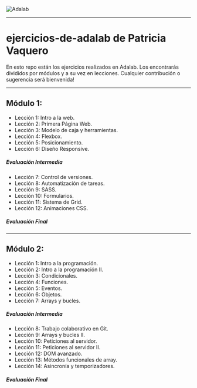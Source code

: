 ![Adalab](https://beta.adalab.es/resources/images/adalab-logo-155x61-bg-white.png)

***

# ejercicios-de-adalab de Patricia Vaquero

En esto repo están los ejercicios realizados en Adalab. Los encontrarás divididos por módulos y a su vez en lecciones. 
Cualquier contribución o sugerencia será bienvenida!

***

## Módulo 1:

* Lección 1: Intro a la web.
* Lección 2: Primera Página Web.
* Lección 3: Modelo de caja y herramientas.
* Lección 4: Flexbox.
* Lección 5: Posicionamiento.
* Lección 6: Diseño Responsive.
##### Evaluación Intermedia
* Lección 7: Control de versiones.
* Lección 8: Automatización de tareas.
* Lección 9: SASS.
* Lección 10: Formularios.
* Lección 11: Sistema de Grid.
* Lección 12: Animaciones CSS.
##### Evaluación Final

***

## Módulo 2:

* Lección 1: Intro a la programación.
* Lección 2: Intro a la programación II.
* Lección 3: Condicionales.
* Lección 4: Funciones.
* Lección 5: Eventos.
* Lección 6: Objetos.
* Lección 7: Arrays y bucles.
##### Evaluación Intermedia
* Lección 8: Trabajo colaborativo en Git.
* Lección 9: Arrays y bucles II.
* Lección 10: Peticiones al servidor.
* Lección 11: Peticiones al servidor II.
* Lección 12: DOM avanzado.
* Lección 13: Métodos funcionales de array.
* Lección 14: Asincronía y temporizadores.
##### Evaluación Final
